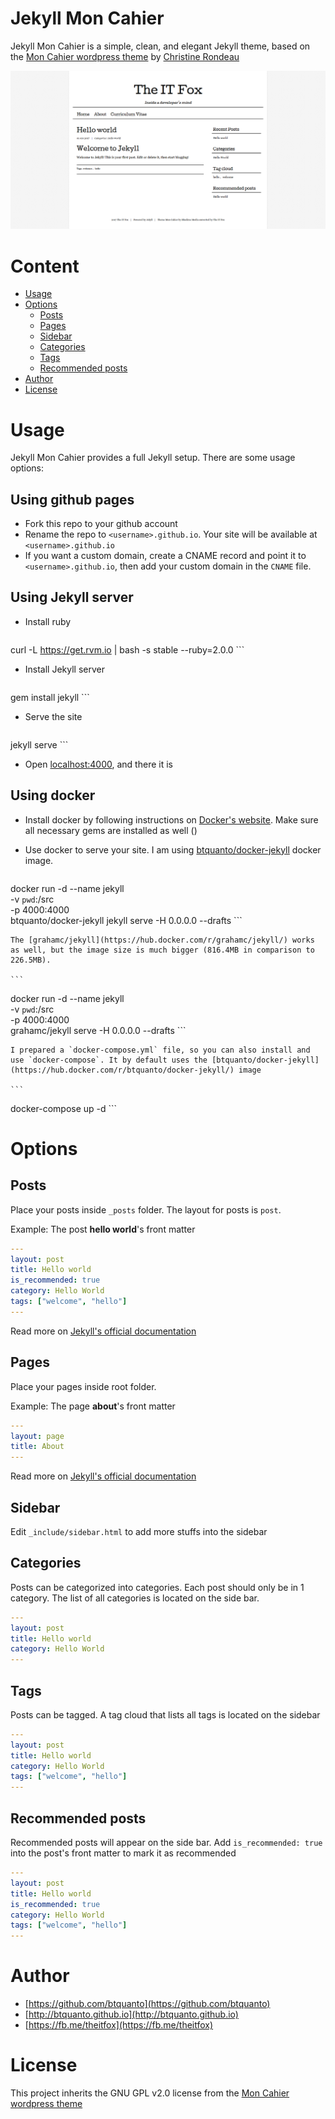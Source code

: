 # Jekyll Mon Cahier

Jekyll Mon Cahier is a simple, clean, and elegant Jekyll theme, based on the [Mon Cahier wordpress theme](https://wordpress.org/themes/mon-cahier/) by [Christine Rondeau](https://wordpress.org/themes/author/crondeau/)

![Jekyll Mon Cahier](/public/images/jekyll-mon-cahier.png)

# Content

* [Usage](#usage)
* [Options](#options)
    * [Posts](#posts)
    * [Pages](#pages)
    * [Sidebar](#sidebar)
    * [Categories](#categories)
    * [Tags](#tags)
    * [Recommended posts](#recommended-posts)
* [Author](#author)
* [License](#license)

# Usage

Jekyll Mon Cahier provides a full Jekyll setup. There are some usage options:

## Using github pages

* Fork this repo to your github account
* Rename the repo to `<username>.github.io`. Your site will be available at `<username>.github.io`
* If you want a custom domain, create a CNAME record and point it to `<username>.github.io`, then add your custom domain in the `CNAME` file.

## Using Jekyll server

* Install ruby

    ```
curl -L https://get.rvm.io | bash -s stable --ruby=2.0.0
    ```

* Install Jekyll server

    ```
gem install jekyll
    ```

* Serve the site

    ```
jekyll serve
    ```

* Open [localhost:4000](http://localhost:4000), and there it is

## Using docker

* Install docker by following instructions on [Docker's website](https://docker.io/). Make sure all necessary gems are installed as well ()
* Use docker to serve your site.
    I am using [btquanto/docker-jekyll](https://hub.docker.com/r/btquanto/docker-jekyll/) docker image.

    ```
docker run -d --name jekyll \
    -v `pwd`:/src \
    -p 4000:4000 \
    btquanto/docker-jekyll jekyll serve -H 0.0.0.0 --drafts
    ```

    The [grahamc/jekyll](https://hub.docker.com/r/grahamc/jekyll/) works as well, but the image size is much bigger (816.4MB in comparison to 226.5MB).
    
    ```
docker run -d --name jekyll \
    -v `pwd`:/src \
    -p 4000:4000 \
    grahamc/jekyll serve -H 0.0.0.0 --drafts
    ```
    
    I prepared a `docker-compose.yml` file, so you can also install and use `docker-compose`. It by default uses the [btquanto/docker-jekyll](https://hub.docker.com/r/btquanto/docker-jekyll/) image
    
    ```
docker-compose up -d
    ```

# Options

## Posts

Place your posts inside `_posts` folder. The layout for posts is `post`.

Example: The post **hello world**'s front matter

``` yaml
---
layout: post
title: Hello world
is_recommended: true
category: Hello World
tags: ["welcome", "hello"]
---
```

Read more on [Jekyll's official documentation](https://jekyllrb.com/docs/posts/)

## Pages

Place your pages inside root folder.

Example: The page **about**'s front matter

``` yaml
---
layout: page
title: About
---
```

Read more on [Jekyll's official documentation](https://jekyllrb.com/docs/pages/)

## Sidebar

Edit `_include/sidebar.html` to add more stuffs into the sidebar

## Categories

Posts can be categorized into categories. Each post should only be in 1 category. The list of all categories is located on the side bar.

``` yaml
---
layout: post
title: Hello world
category: Hello World
---
```

## Tags

Posts can be tagged. A tag cloud that lists all tags is located on the sidebar

``` yaml
---
layout: post
title: Hello world
category: Hello World
tags: ["welcome", "hello"]
---
```

## Recommended posts
Recommended posts will appear on the side bar. Add `is_recommended: true` into the post's front matter to mark it as recommended

``` yaml
---
layout: post
title: Hello world
is_recommended: true
category: Hello World
tags: ["welcome", "hello"]
---
```

# Author

* [https://github.com/btquanto](https://github.com/btquanto)
* [http://btquanto.github.io](http://btquanto.github.io)
* [https://fb.me/theitfox](https://fb.me/theitfox)

# License

This project inherits the GNU GPL v2.0 license from the [Mon Cahier wordpress theme](https://wordpress.org/themes/mon-cahier/)